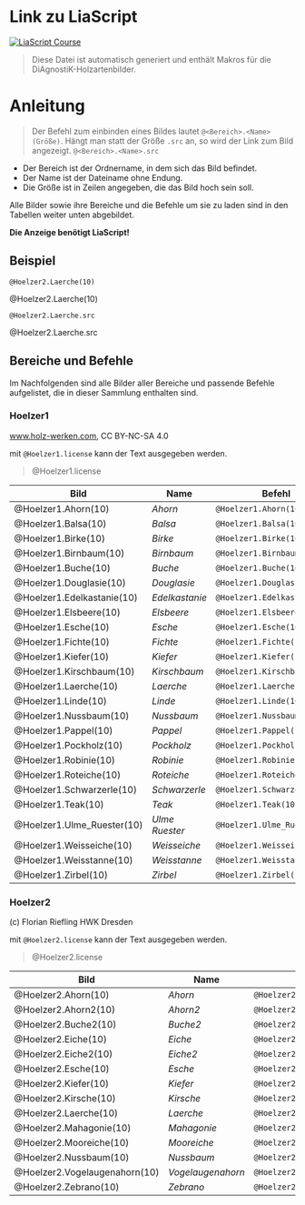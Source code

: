 <!--
repository: "https://github.com/Ifi-DiAgnostiK-Project/Holzarten"
author: "Volker Göhler, Niklas Werner"
email: "volker.goehler@informatik.tu-freiberg"
version: "0.2.6"
edit: true
title: "DiAgnostiK Holzarten Makros"
tags: "Wissensspeicher"

@diagnostik_image: <div class="image-container" style="height: @2rem; width: @2rem;"><img src="@0/@1" alt="@1"></div>

@style
.image-container {
  width: 200px;
  height: 200px;
  border: 1px solid #ccc;
  display: flex;
  justify-content: center;
  align-items: center;
  overflow: hidden;
  background-color: #f8f8f8;
}

.image-container img {
  width: fit-content;
  height: fit-content;
  object-fit: contain;
}
@end
@Hoelzer1.license: Bildquellen: www.holz-werken.com, CC BY-NC-SA 4.0


@Hoelzer1.Ahorn.src: https://raw.githubusercontent.com/Ifi-DiAgnostiK-Project/Holzarten/refs/heads/main/img/Hoelzer1/Ahorn.jpg
@Hoelzer1.Ahorn: @diagnostik_image(https://raw.githubusercontent.com/Ifi-DiAgnostiK-Project/Holzarten/refs/heads/main/img,Hoelzer1/Ahorn.jpg,@0)

@Hoelzer1.Balsa.src: https://raw.githubusercontent.com/Ifi-DiAgnostiK-Project/Holzarten/refs/heads/main/img/Hoelzer1/Balsa.jpg
@Hoelzer1.Balsa: @diagnostik_image(https://raw.githubusercontent.com/Ifi-DiAgnostiK-Project/Holzarten/refs/heads/main/img,Hoelzer1/Balsa.jpg,@0)

@Hoelzer1.Birke.src: https://raw.githubusercontent.com/Ifi-DiAgnostiK-Project/Holzarten/refs/heads/main/img/Hoelzer1/Birke.jpg
@Hoelzer1.Birke: @diagnostik_image(https://raw.githubusercontent.com/Ifi-DiAgnostiK-Project/Holzarten/refs/heads/main/img,Hoelzer1/Birke.jpg,@0)

@Hoelzer1.Birnbaum.src: https://raw.githubusercontent.com/Ifi-DiAgnostiK-Project/Holzarten/refs/heads/main/img/Hoelzer1/Birnbaum.jpg
@Hoelzer1.Birnbaum: @diagnostik_image(https://raw.githubusercontent.com/Ifi-DiAgnostiK-Project/Holzarten/refs/heads/main/img,Hoelzer1/Birnbaum.jpg,@0)

@Hoelzer1.Buche.src: https://raw.githubusercontent.com/Ifi-DiAgnostiK-Project/Holzarten/refs/heads/main/img/Hoelzer1/Buche.jpg
@Hoelzer1.Buche: @diagnostik_image(https://raw.githubusercontent.com/Ifi-DiAgnostiK-Project/Holzarten/refs/heads/main/img,Hoelzer1/Buche.jpg,@0)

@Hoelzer1.Douglasie.src: https://raw.githubusercontent.com/Ifi-DiAgnostiK-Project/Holzarten/refs/heads/main/img/Hoelzer1/Douglasie.jpg
@Hoelzer1.Douglasie: @diagnostik_image(https://raw.githubusercontent.com/Ifi-DiAgnostiK-Project/Holzarten/refs/heads/main/img,Hoelzer1/Douglasie.jpg,@0)

@Hoelzer1.Edelkastanie.src: https://raw.githubusercontent.com/Ifi-DiAgnostiK-Project/Holzarten/refs/heads/main/img/Hoelzer1/Edelkastanie.jpg
@Hoelzer1.Edelkastanie: @diagnostik_image(https://raw.githubusercontent.com/Ifi-DiAgnostiK-Project/Holzarten/refs/heads/main/img,Hoelzer1/Edelkastanie.jpg,@0)

@Hoelzer1.Elsbeere.src: https://raw.githubusercontent.com/Ifi-DiAgnostiK-Project/Holzarten/refs/heads/main/img/Hoelzer1/Elsbeere.jpg
@Hoelzer1.Elsbeere: @diagnostik_image(https://raw.githubusercontent.com/Ifi-DiAgnostiK-Project/Holzarten/refs/heads/main/img,Hoelzer1/Elsbeere.jpg,@0)

@Hoelzer1.Esche.src: https://raw.githubusercontent.com/Ifi-DiAgnostiK-Project/Holzarten/refs/heads/main/img/Hoelzer1/Esche.jpg
@Hoelzer1.Esche: @diagnostik_image(https://raw.githubusercontent.com/Ifi-DiAgnostiK-Project/Holzarten/refs/heads/main/img,Hoelzer1/Esche.jpg,@0)

@Hoelzer1.Fichte.src: https://raw.githubusercontent.com/Ifi-DiAgnostiK-Project/Holzarten/refs/heads/main/img/Hoelzer1/Fichte.jpg
@Hoelzer1.Fichte: @diagnostik_image(https://raw.githubusercontent.com/Ifi-DiAgnostiK-Project/Holzarten/refs/heads/main/img,Hoelzer1/Fichte.jpg,@0)

@Hoelzer1.Kiefer.src: https://raw.githubusercontent.com/Ifi-DiAgnostiK-Project/Holzarten/refs/heads/main/img/Hoelzer1/Kiefer.jpg
@Hoelzer1.Kiefer: @diagnostik_image(https://raw.githubusercontent.com/Ifi-DiAgnostiK-Project/Holzarten/refs/heads/main/img,Hoelzer1/Kiefer.jpg,@0)

@Hoelzer1.Kirschbaum.src: https://raw.githubusercontent.com/Ifi-DiAgnostiK-Project/Holzarten/refs/heads/main/img/Hoelzer1/Kirschbaum.jpg
@Hoelzer1.Kirschbaum: @diagnostik_image(https://raw.githubusercontent.com/Ifi-DiAgnostiK-Project/Holzarten/refs/heads/main/img,Hoelzer1/Kirschbaum.jpg,@0)

@Hoelzer1.Laerche.src: https://raw.githubusercontent.com/Ifi-DiAgnostiK-Project/Holzarten/refs/heads/main/img/Hoelzer1/Laerche.jpg
@Hoelzer1.Laerche: @diagnostik_image(https://raw.githubusercontent.com/Ifi-DiAgnostiK-Project/Holzarten/refs/heads/main/img,Hoelzer1/Laerche.jpg,@0)

@Hoelzer1.Linde.src: https://raw.githubusercontent.com/Ifi-DiAgnostiK-Project/Holzarten/refs/heads/main/img/Hoelzer1/Linde.jpg
@Hoelzer1.Linde: @diagnostik_image(https://raw.githubusercontent.com/Ifi-DiAgnostiK-Project/Holzarten/refs/heads/main/img,Hoelzer1/Linde.jpg,@0)

@Hoelzer1.Nussbaum.src: https://raw.githubusercontent.com/Ifi-DiAgnostiK-Project/Holzarten/refs/heads/main/img/Hoelzer1/Nussbaum.jpg
@Hoelzer1.Nussbaum: @diagnostik_image(https://raw.githubusercontent.com/Ifi-DiAgnostiK-Project/Holzarten/refs/heads/main/img,Hoelzer1/Nussbaum.jpg,@0)

@Hoelzer1.Pappel.src: https://raw.githubusercontent.com/Ifi-DiAgnostiK-Project/Holzarten/refs/heads/main/img/Hoelzer1/Pappel.jpg
@Hoelzer1.Pappel: @diagnostik_image(https://raw.githubusercontent.com/Ifi-DiAgnostiK-Project/Holzarten/refs/heads/main/img,Hoelzer1/Pappel.jpg,@0)

@Hoelzer1.Pockholz.src: https://raw.githubusercontent.com/Ifi-DiAgnostiK-Project/Holzarten/refs/heads/main/img/Hoelzer1/Pockholz.jpg
@Hoelzer1.Pockholz: @diagnostik_image(https://raw.githubusercontent.com/Ifi-DiAgnostiK-Project/Holzarten/refs/heads/main/img,Hoelzer1/Pockholz.jpg,@0)

@Hoelzer1.Robinie.src: https://raw.githubusercontent.com/Ifi-DiAgnostiK-Project/Holzarten/refs/heads/main/img/Hoelzer1/Robinie.jpg
@Hoelzer1.Robinie: @diagnostik_image(https://raw.githubusercontent.com/Ifi-DiAgnostiK-Project/Holzarten/refs/heads/main/img,Hoelzer1/Robinie.jpg,@0)

@Hoelzer1.Roteiche.src: https://raw.githubusercontent.com/Ifi-DiAgnostiK-Project/Holzarten/refs/heads/main/img/Hoelzer1/Roteiche.jpg
@Hoelzer1.Roteiche: @diagnostik_image(https://raw.githubusercontent.com/Ifi-DiAgnostiK-Project/Holzarten/refs/heads/main/img,Hoelzer1/Roteiche.jpg,@0)

@Hoelzer1.Schwarzerle.src: https://raw.githubusercontent.com/Ifi-DiAgnostiK-Project/Holzarten/refs/heads/main/img/Hoelzer1/Schwarzerle.jpg
@Hoelzer1.Schwarzerle: @diagnostik_image(https://raw.githubusercontent.com/Ifi-DiAgnostiK-Project/Holzarten/refs/heads/main/img,Hoelzer1/Schwarzerle.jpg,@0)

@Hoelzer1.Teak.src: https://raw.githubusercontent.com/Ifi-DiAgnostiK-Project/Holzarten/refs/heads/main/img/Hoelzer1/Teak.jpg
@Hoelzer1.Teak: @diagnostik_image(https://raw.githubusercontent.com/Ifi-DiAgnostiK-Project/Holzarten/refs/heads/main/img,Hoelzer1/Teak.jpg,@0)

@Hoelzer1.Ulme_Ruester.src: https://raw.githubusercontent.com/Ifi-DiAgnostiK-Project/Holzarten/refs/heads/main/img/Hoelzer1/Ulme_Ruester.jpg
@Hoelzer1.Ulme_Ruester: @diagnostik_image(https://raw.githubusercontent.com/Ifi-DiAgnostiK-Project/Holzarten/refs/heads/main/img,Hoelzer1/Ulme_Ruester.jpg,@0)

@Hoelzer1.Weisseiche.src: https://raw.githubusercontent.com/Ifi-DiAgnostiK-Project/Holzarten/refs/heads/main/img/Hoelzer1/Weisseiche.jpg
@Hoelzer1.Weisseiche: @diagnostik_image(https://raw.githubusercontent.com/Ifi-DiAgnostiK-Project/Holzarten/refs/heads/main/img,Hoelzer1/Weisseiche.jpg,@0)

@Hoelzer1.Weisstanne.src: https://raw.githubusercontent.com/Ifi-DiAgnostiK-Project/Holzarten/refs/heads/main/img/Hoelzer1/Weisstanne.jpg
@Hoelzer1.Weisstanne: @diagnostik_image(https://raw.githubusercontent.com/Ifi-DiAgnostiK-Project/Holzarten/refs/heads/main/img,Hoelzer1/Weisstanne.jpg,@0)

@Hoelzer1.Zirbel.src: https://raw.githubusercontent.com/Ifi-DiAgnostiK-Project/Holzarten/refs/heads/main/img/Hoelzer1/Zirbel.jpg
@Hoelzer1.Zirbel: @diagnostik_image(https://raw.githubusercontent.com/Ifi-DiAgnostiK-Project/Holzarten/refs/heads/main/img,Hoelzer1/Zirbel.jpg,@0)
@Hoelzer2.license: Bildquellen: (c) Florian Riefling HWK Dresden


@Hoelzer2.Ahorn.src: https://raw.githubusercontent.com/Ifi-DiAgnostiK-Project/Holzarten/refs/heads/main/img/Hoelzer2/Ahorn.jpg
@Hoelzer2.Ahorn: @diagnostik_image(https://raw.githubusercontent.com/Ifi-DiAgnostiK-Project/Holzarten/refs/heads/main/img,Hoelzer2/Ahorn.jpg,@0)

@Hoelzer2.Ahorn2.src: https://raw.githubusercontent.com/Ifi-DiAgnostiK-Project/Holzarten/refs/heads/main/img/Hoelzer2/Ahorn2.jpg
@Hoelzer2.Ahorn2: @diagnostik_image(https://raw.githubusercontent.com/Ifi-DiAgnostiK-Project/Holzarten/refs/heads/main/img,Hoelzer2/Ahorn2.jpg,@0)

@Hoelzer2.Buche2.src: https://raw.githubusercontent.com/Ifi-DiAgnostiK-Project/Holzarten/refs/heads/main/img/Hoelzer2/Buche2.jpg
@Hoelzer2.Buche2: @diagnostik_image(https://raw.githubusercontent.com/Ifi-DiAgnostiK-Project/Holzarten/refs/heads/main/img,Hoelzer2/Buche2.jpg,@0)

@Hoelzer2.Eiche.src: https://raw.githubusercontent.com/Ifi-DiAgnostiK-Project/Holzarten/refs/heads/main/img/Hoelzer2/Eiche.jpg
@Hoelzer2.Eiche: @diagnostik_image(https://raw.githubusercontent.com/Ifi-DiAgnostiK-Project/Holzarten/refs/heads/main/img,Hoelzer2/Eiche.jpg,@0)

@Hoelzer2.Eiche2.src: https://raw.githubusercontent.com/Ifi-DiAgnostiK-Project/Holzarten/refs/heads/main/img/Hoelzer2/Eiche2.jpg
@Hoelzer2.Eiche2: @diagnostik_image(https://raw.githubusercontent.com/Ifi-DiAgnostiK-Project/Holzarten/refs/heads/main/img,Hoelzer2/Eiche2.jpg,@0)

@Hoelzer2.Esche.src: https://raw.githubusercontent.com/Ifi-DiAgnostiK-Project/Holzarten/refs/heads/main/img/Hoelzer2/Esche.jpg
@Hoelzer2.Esche: @diagnostik_image(https://raw.githubusercontent.com/Ifi-DiAgnostiK-Project/Holzarten/refs/heads/main/img,Hoelzer2/Esche.jpg,@0)

@Hoelzer2.Kiefer.src: https://raw.githubusercontent.com/Ifi-DiAgnostiK-Project/Holzarten/refs/heads/main/img/Hoelzer2/Kiefer.jpg
@Hoelzer2.Kiefer: @diagnostik_image(https://raw.githubusercontent.com/Ifi-DiAgnostiK-Project/Holzarten/refs/heads/main/img,Hoelzer2/Kiefer.jpg,@0)

@Hoelzer2.Kirsche.src: https://raw.githubusercontent.com/Ifi-DiAgnostiK-Project/Holzarten/refs/heads/main/img/Hoelzer2/Kirsche.jpg
@Hoelzer2.Kirsche: @diagnostik_image(https://raw.githubusercontent.com/Ifi-DiAgnostiK-Project/Holzarten/refs/heads/main/img,Hoelzer2/Kirsche.jpg,@0)

@Hoelzer2.Laerche.src: https://raw.githubusercontent.com/Ifi-DiAgnostiK-Project/Holzarten/refs/heads/main/img/Hoelzer2/Laerche.jpg
@Hoelzer2.Laerche: @diagnostik_image(https://raw.githubusercontent.com/Ifi-DiAgnostiK-Project/Holzarten/refs/heads/main/img,Hoelzer2/Laerche.jpg,@0)

@Hoelzer2.Mahagonie.src: https://raw.githubusercontent.com/Ifi-DiAgnostiK-Project/Holzarten/refs/heads/main/img/Hoelzer2/Mahagonie.jpg
@Hoelzer2.Mahagonie: @diagnostik_image(https://raw.githubusercontent.com/Ifi-DiAgnostiK-Project/Holzarten/refs/heads/main/img,Hoelzer2/Mahagonie.jpg,@0)

@Hoelzer2.Mooreiche.src: https://raw.githubusercontent.com/Ifi-DiAgnostiK-Project/Holzarten/refs/heads/main/img/Hoelzer2/Mooreiche.jpg
@Hoelzer2.Mooreiche: @diagnostik_image(https://raw.githubusercontent.com/Ifi-DiAgnostiK-Project/Holzarten/refs/heads/main/img,Hoelzer2/Mooreiche.jpg,@0)

@Hoelzer2.Nussbaum.src: https://raw.githubusercontent.com/Ifi-DiAgnostiK-Project/Holzarten/refs/heads/main/img/Hoelzer2/Nussbaum.jpg
@Hoelzer2.Nussbaum: @diagnostik_image(https://raw.githubusercontent.com/Ifi-DiAgnostiK-Project/Holzarten/refs/heads/main/img,Hoelzer2/Nussbaum.jpg,@0)

@Hoelzer2.Vogelaugenahorn.src: https://raw.githubusercontent.com/Ifi-DiAgnostiK-Project/Holzarten/refs/heads/main/img/Hoelzer2/Vogelaugenahorn.jpg
@Hoelzer2.Vogelaugenahorn: @diagnostik_image(https://raw.githubusercontent.com/Ifi-DiAgnostiK-Project/Holzarten/refs/heads/main/img,Hoelzer2/Vogelaugenahorn.jpg,@0)

@Hoelzer2.Zebrano.src: https://raw.githubusercontent.com/Ifi-DiAgnostiK-Project/Holzarten/refs/heads/main/img/Hoelzer2/Zebrano.jpg
@Hoelzer2.Zebrano: @diagnostik_image(https://raw.githubusercontent.com/Ifi-DiAgnostiK-Project/Holzarten/refs/heads/main/img,Hoelzer2/Zebrano.jpg,@0)
-->

# Link zu LiaScript
[![LiaScript Course](https://raw.githubusercontent.com/LiaScript/LiaScript/master/badges/course.svg)](https://liascript.github.io/course/?https://raw.githubusercontent.com/Ifi-DiAgnostiK-Project/Holzarten/refs/heads/main/makros.md)

> Diese Datei ist automatisch generiert und enthält Makros für die DiAgnostiK-Holzartenbilder.

# Anleitung
> Der Befehl zum einbinden eines Bildes lautet `@<Bereich>.<Name>(Größe)`.
> Hängt man statt der Größe `.src` an, so wird der Link zum Bild angezeigt. `@<Bereich>.<Name>.src`

- Der Bereich ist der Ordnername, in dem sich das Bild befindet.
- Der Name ist der Dateiname ohne Endung.
- Die Größe ist in Zeilen angegeben, die das Bild hoch sein soll.

Alle Bilder sowie ihre Bereiche und die Befehle um sie zu laden sind in den Tabellen weiter unten abgebildet.

**Die Anzeige benötigt LiaScript!**

## Beispiel

`@Hoelzer2.Laerche(10)`

@Hoelzer2.Laerche(10)

`@Hoelzer2.Laerche.src`

@Hoelzer2.Laerche.src

## Bereiche und Befehle

Im Nachfolgenden sind alle Bilder aller Bereiche und passende Befehle aufgelistet, die in dieser Sammlung enthalten sind. 


### Hoelzer1


www.holz-werken.com, CC BY-NC-SA 4.0


mit `@Hoelzer1.license` kann der Text ausgegeben werden.

> @Hoelzer1.license

|Bild|Name|Befehl|
|---|---|---|
|@Hoelzer1.Ahorn(10)|_Ahorn_|`@Hoelzer1.Ahorn(10)`|
|@Hoelzer1.Balsa(10)|_Balsa_|`@Hoelzer1.Balsa(10)`|
|@Hoelzer1.Birke(10)|_Birke_|`@Hoelzer1.Birke(10)`|
|@Hoelzer1.Birnbaum(10)|_Birnbaum_|`@Hoelzer1.Birnbaum(10)`|
|@Hoelzer1.Buche(10)|_Buche_|`@Hoelzer1.Buche(10)`|
|@Hoelzer1.Douglasie(10)|_Douglasie_|`@Hoelzer1.Douglasie(10)`|
|@Hoelzer1.Edelkastanie(10)|_Edelkastanie_|`@Hoelzer1.Edelkastanie(10)`|
|@Hoelzer1.Elsbeere(10)|_Elsbeere_|`@Hoelzer1.Elsbeere(10)`|
|@Hoelzer1.Esche(10)|_Esche_|`@Hoelzer1.Esche(10)`|
|@Hoelzer1.Fichte(10)|_Fichte_|`@Hoelzer1.Fichte(10)`|
|@Hoelzer1.Kiefer(10)|_Kiefer_|`@Hoelzer1.Kiefer(10)`|
|@Hoelzer1.Kirschbaum(10)|_Kirschbaum_|`@Hoelzer1.Kirschbaum(10)`|
|@Hoelzer1.Laerche(10)|_Laerche_|`@Hoelzer1.Laerche(10)`|
|@Hoelzer1.Linde(10)|_Linde_|`@Hoelzer1.Linde(10)`|
|@Hoelzer1.Nussbaum(10)|_Nussbaum_|`@Hoelzer1.Nussbaum(10)`|
|@Hoelzer1.Pappel(10)|_Pappel_|`@Hoelzer1.Pappel(10)`|
|@Hoelzer1.Pockholz(10)|_Pockholz_|`@Hoelzer1.Pockholz(10)`|
|@Hoelzer1.Robinie(10)|_Robinie_|`@Hoelzer1.Robinie(10)`|
|@Hoelzer1.Roteiche(10)|_Roteiche_|`@Hoelzer1.Roteiche(10)`|
|@Hoelzer1.Schwarzerle(10)|_Schwarzerle_|`@Hoelzer1.Schwarzerle(10)`|
|@Hoelzer1.Teak(10)|_Teak_|`@Hoelzer1.Teak(10)`|
|@Hoelzer1.Ulme_Ruester(10)|_Ulme Ruester_|`@Hoelzer1.Ulme_Ruester(10)`|
|@Hoelzer1.Weisseiche(10)|_Weisseiche_|`@Hoelzer1.Weisseiche(10)`|
|@Hoelzer1.Weisstanne(10)|_Weisstanne_|`@Hoelzer1.Weisstanne(10)`|
|@Hoelzer1.Zirbel(10)|_Zirbel_|`@Hoelzer1.Zirbel(10)`|

### Hoelzer2


(c) Florian Riefling HWK Dresden


mit `@Hoelzer2.license` kann der Text ausgegeben werden.

> @Hoelzer2.license

|Bild|Name|Befehl|
|---|---|---|
|@Hoelzer2.Ahorn(10)|_Ahorn_|`@Hoelzer2.Ahorn(10)`|
|@Hoelzer2.Ahorn2(10)|_Ahorn2_|`@Hoelzer2.Ahorn2(10)`|
|@Hoelzer2.Buche2(10)|_Buche2_|`@Hoelzer2.Buche2(10)`|
|@Hoelzer2.Eiche(10)|_Eiche_|`@Hoelzer2.Eiche(10)`|
|@Hoelzer2.Eiche2(10)|_Eiche2_|`@Hoelzer2.Eiche2(10)`|
|@Hoelzer2.Esche(10)|_Esche_|`@Hoelzer2.Esche(10)`|
|@Hoelzer2.Kiefer(10)|_Kiefer_|`@Hoelzer2.Kiefer(10)`|
|@Hoelzer2.Kirsche(10)|_Kirsche_|`@Hoelzer2.Kirsche(10)`|
|@Hoelzer2.Laerche(10)|_Laerche_|`@Hoelzer2.Laerche(10)`|
|@Hoelzer2.Mahagonie(10)|_Mahagonie_|`@Hoelzer2.Mahagonie(10)`|
|@Hoelzer2.Mooreiche(10)|_Mooreiche_|`@Hoelzer2.Mooreiche(10)`|
|@Hoelzer2.Nussbaum(10)|_Nussbaum_|`@Hoelzer2.Nussbaum(10)`|
|@Hoelzer2.Vogelaugenahorn(10)|_Vogelaugenahorn_|`@Hoelzer2.Vogelaugenahorn(10)`|
|@Hoelzer2.Zebrano(10)|_Zebrano_|`@Hoelzer2.Zebrano(10)`|